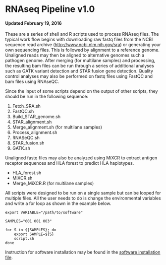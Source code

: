 # RNAseq Pipeline v1.0
#### Updated February 19, 2016
These are a series of shell and R scripts used to process RNAseq files.  The typical work flow begins with downloading raw fastq files from the NCBI sequence read archive (http://www.ncbi.nlm.nih.gov/sra) or generating your own sequencing files.  This is followed by alignment to a reference genome.  Unaligned reads may then be aligned to alternative genomes such a pathogen genome.  After merging (for multilane samples) and processing, the resulting bam files can be run through a series of additional analyses such as GATK variant detection and STAR fusion gene detection.  Quality control analyses may also be performed on fastq files using FastQC and bam files using RNAseQC.  

Since the input of some scripts depend on the output of other scripts, they should be run in the following sequence:

1. Fetch_SRA.sh
2. FastQC.sh
3. Build_STAR_genome.sh
4. STAR_alignment.sh
5. Merge_alignment.sh (for multilane samples)
6. Process_alignment.sh
7. RNASeQC.sh
8. STAR_fusion.sh
9. GATK.sh


Unaligned fastq files may also be analyzed using MiXCR to extract antigen receptor sequences and HLA forest to predict HLA haplotypes.

* HLA_forest.sh
* MiXCR.sh
* Merge_MiXCR.R (for multilane samples)

All scripts were designed to be run on a single sample but can be looped for multiple files.  All the user needs to do is change the environmental variables and write a for loop as shown in the example below.

```
export VARIABLE="/path/to/software"

SAMPLES="001 001 003"

for S in ${SAMPLES}; do
    export SAMPLE=${S}
    script.sh
done
```

Instruction for software installation may be found in the [software installation file](https://github.com/davidcoffey/RNAseq/blob/master/Software_installation.md).